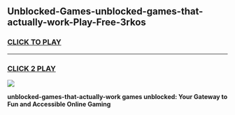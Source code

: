 
## Unblocked-Games-unblocked-games-that-actually-work-Play-Free-3rkos
<h3>
<a href="https://premium76.site?title=unblocked-games-that-actually-work&ref=19M">CLICK TO PLAY</a></h3>
<hr>

<h3>
<a href="https://premium76.site?title=unblocked-games-that-actually-work&ref=19M">CLICK 2 PLAY</a>
  
</h3>

<a href="https://premium76.site?title=unblocked-games-that-actually-work&ref=19M"><img src="https://clearcache.store/games.png"></a>


**unblocked-games-that-actually-work games unblocked: Your Gateway to Fun and Accessible Online Gaming**
